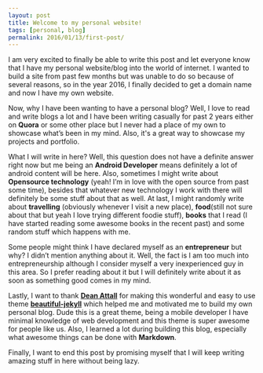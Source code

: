 ```yaml
---
layout: post
title: Welcome to my personal website!
tags: [personal, blog]
permalink: 2016/01/13/first-post/
---
```


I am very excited to finally be able to write this post and let everyone know that I have my personal website/blog into the world of internet. I wanted to build a site from past few months but was unable to do so because of several reasons, so in the year 2016, I finally decided to get a domain name and now I have my own website.
<br>

Now, why I have been wanting to have a personal blog? Well, I love to read and write blogs a lot and I have been writing casually for past 2 years either on **Quora** or some other place but I never had a place of my own to showcase what’s been in my mind. Also, it's a great way to showcase my projects and portfolio.<br>

What I will write in here? Well, this question does not have a definite answer right now but me being an **Android Developer** means definitely a lot of android content will be here. Also, sometimes I might write about **Opensource technology** (yeah! I’m in love with the open source from past some time), besides that whatever new technology I work with there will definitely be some stuff about that as well. At last, I might randomly write about **travelling** (obviously whenever I visit a new place), **food**(still not sure about that but yeah I love trying different foodie stuff), **books** that I read (I have started reading some awesome books in the recent past) and some random stuff which happens with me.<br>

Some people might think I have declared myself as an **entrepreneur** but why? I didn’t mention anything about it. Well, the fact is I am too much into entrepreneurship although I consider myself a very inexperienced guy in this area. So I prefer reading about it but I will definitely write about it as soon as something good comes in my mind.<br>

Lastly, I want to thank **[Dean Attall](http://deanattali.com/)** for making this wonderful and easy to use theme **[beautiful-jekyll](https://github.com/daattali/beautiful-jekyll)** which helped me and motivated me to build my own personal blog. Dude this is a great theme, being a mobile developer I have minimal knowledge of web development and this theme is super awesome for people like us. Also, I learned a lot during building this blog, especially what awesome things can be done with **Markdown**.<br>

Finally, I want to end this post by promising myself that I will <!--hopefully--> keep writing amazing stuff in here without being lazy.
